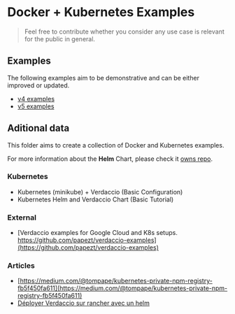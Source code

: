 # Docker + Kubernetes Examples

> Feel free to contribute whether you consider any use case is relevant for the public in general.

## Examples

The following examples aim to be demonstrative and can be either improved or updated.

- [v4 examples](v4/README.md)
- [v5 examples](v5/README.md)

## Aditional data

This folder aims to create a collection of Docker and Kubernetes examples.

For more information about the **Helm** Chart, please check it [owns repo](https://github.com/verdaccio/charts).
### Kubernetes

- Kubernetes (minikube) + Verdaccio (Basic Configuration)
- Kubernetes Helm and Verdaccio Chart (Basic Tutorial)

### External

- [Verdaccio examples for Google Cloud and K8s setups. https://github.com/papezt/verdaccio-examples](https://github.com/papezt/verdaccio-examples)

### Articles

- [https://medium.com/@tompape/kubernetes-private-npm-registry-fb5f450fa611](https://medium.com/@tompape/kubernetes-private-npm-registry-fb5f450fa611)
- [Déployer Verdaccio sur rancher avec un helm](https://tommygingras.com/deployer-verdaccio-sur-rancher-avec-un-helm/)
